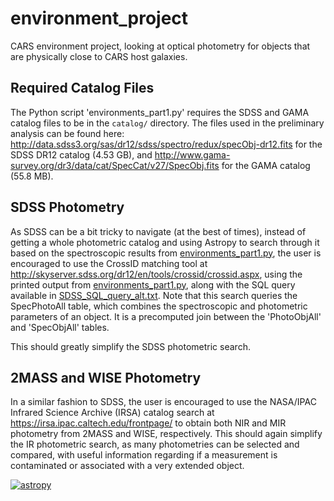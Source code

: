 # environment_project #

CARS environment project, looking at optical photometry for objects that are physically close to CARS host galaxies.

## Required Catalog Files ##

The Python script 'environments_part1.py' requires the SDSS and GAMA catalog files to be in the `catalog/` directory. The files used in the preliminary analysis can be found here: http://data.sdss3.org/sas/dr12/sdss/spectro/redux/specObj-dr12.fits for the SDSS DR12 catalog (4.53 GB), and http://www.gama-survey.org/dr3/data/cat/SpecCat/v27/SpecObj.fits for the GAMA catalog (55.8 MB).

## SDSS Photometry ##

As SDSS can be a bit tricky to navigate (at the best of times), instead of getting a whole photometric catalog and using Astropy to search through it based on the spectroscopic results from [environments_part1.py](environments_part1.py), the user is encouraged to use the CrossID matching tool at http://skyserver.sdss.org/dr12/en/tools/crossid/crossid.aspx, using the printed output from [environments_part1.py](environments_part1.py), along with the SQL query available in [SDSS_SQL_query_alt.txt](SDSS_SQL_query_alt.txt). Note that this search queries the SpecPhotoAll table, which combines the spectroscopic and photometric parameters of an object. It is a precomputed join between the 'PhotoObjAll' and 'SpecObjAll' tables.

This should greatly simplify the SDSS photometric search.

## 2MASS and WISE Photometry ##

In a similar fashion to SDSS, the user is encouraged to use the NASA/IPAC Infrared Science Archive (IRSA) catalog search at https://irsa.ipac.caltech.edu/frontpage/ to obtain both NIR and MIR photometry from 2MASS and WISE, respectively. This should again simplify the IR photometric search, as many photometries can be selected and compared, with useful information regarding if a measurement is contaminated or associated with a very extended object.

[![astropy](http://img.shields.io/badge/powered%20by-AstroPy-orange.svg?style=flat)](http://www.astropy.org/)
